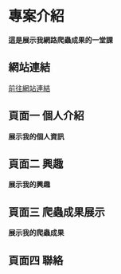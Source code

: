 # 專案介紹
**這是展示我網路爬蟲成果的一堂課**
## 網站連結
[前往網站連結](https://jasper-qq12.github.io/index.html)
## 頁面一 個人介紹
**展示我的個人資訊**
## 頁面二 興趣
**展示我的興趣**
## 頁面三 爬蟲成果展示
**展示我的爬蟲成果**
## 頁面四 聯絡
